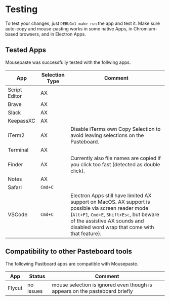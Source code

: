# Testing
To test your changes, just `DEBUG=1 make run` the app and test it.
Make sure auto-copy and mouse-pasting works in some native Apps,
in Chromium-based browsers, and in Electron Apps.

## Tested Apps
Mousepaste was successfully tested with the follwing apps.

| App           | Selection Type | Comment |
| ------------- | -------------- | ------- |
| Script Editor | AX             |         |
| Brave         | AX             |         |
| Slack         | AX             |         |
| KeepassXC     | AX             |         |
| iTerm2        | AX             | Disable iTerms own Copy Selection to avoid leaving selections on the Pasteboard. |
| Terminal      | AX             |         |
| Finder        | AX             | Currently also file names are copied if you click too fast (detected as double click). |
| Notes         | AX             |         |
| Safari        | `Cmd+C`        |         |
| VSCode        | `Cmd+C`        | Electron Apps still have limited AX support on MacOS. AX support is possible via screen reader mode (`Alt+F1`, `Cmd+E`, `Shift+Esc`, but beware of the assistive AX sounds and disabled word wrap that come with that feature). |

## Compatibility to other Pasteboard tools
The following Pastboard apps are compatible with Mousepaste.

| App           | Status         | Comment |
| ------------- | -------------- | --------|
| Flycut        | no issues      | mouse selection is ignored even though is appears on the pasteboard briefly |
